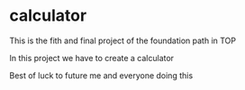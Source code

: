 # calculator
This is the fith and final project of the foundation path in TOP

In this project we have to create a calculator

Best of luck to future me and everyone doing this